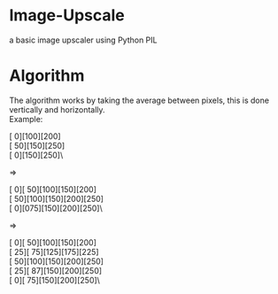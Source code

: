 # Image-Upscale
a basic image upscaler using Python PIL

# Algorithm
The algorithm works by taking the average between pixels, this is done vertically and horizontally. \
Example:

[  0][100][200]\
[ 50][150][250]\
[  0][150][250]\

=>

[  0][ 50][100][150][200]\
[ 50][100][150][200][250]\
[  0][075][150][200][250]\

=>

[  0][ 50][100][150][200]\
[ 25][ 75][125][175][225]\
[ 50][100][150][200][250]\
[ 25][ 87][150][200][250]\
[  0][ 75][150][200][250]\
